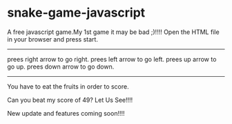 # snake-game-javascript
A free javascript game.My 1st game it may be bad ;)!!!!
Open the HTML file in your browser and press start.

--------------------------------------------------------

prees right arrow to go right.
prees left arrow to go left.
prees up arrow to go up.
prees down arrow to go down.

--------------------------------------------------------

You have to eat the fruits in order to score.

Can you beat my score of 49?  Let Us See!!!!

New update and features coming soon!!!!
